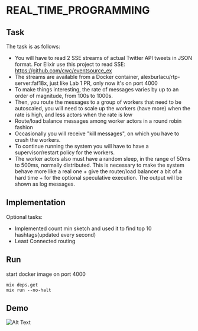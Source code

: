 # REAL_TIME_PROGRAMMING

## Task
The task is as follows:
* You will have to read 2 SSE streams of actual Twitter API tweets in JSON format. For Elixir use this project to read SSE: https://github.com/cwc/eventsource_ex
* The streams are available from a Docker container, alexburlacu/rtp-server:faf18x, just like Lab 1 PR, only now it's on port 4000
* To make things interesting, the rate of messages varies by up to an order of magnitude, from 100s to 1000s.
* Then, you route the messages to a group of workers that need to be autoscaled, you will need to scale up the workers (have more) when the rate is high, and less actors when the rate is low
* Route/load balance messages among worker actors in a round robin fashion
* Occasionally you will receive "kill messages", on which you have to crash the workers.
* To continue running the system you will have to have a supervisor/restart policy for the workers.
* The worker actors also must have a random sleep, in the range of 50ms to 500ms, normally distributed. This is necessary to make the system behave more like a real one + give the router/load balancer a bit of a hard time + for the optional speculative execution. The output will be shown as log messages.

## Implementation
Optional tasks:
* Implemented count min sketch and used it to find top 10 hashtags(updated every second)
* Least Connected routing

## Run
start docker image on port 4000
```
mix deps.get
mix run --no-halt
```
## Demo
![Alt Text](https://github.com/dgaponcic/REAL_TIME_PROGRAMMING/blob/main/app_demo.gif)
